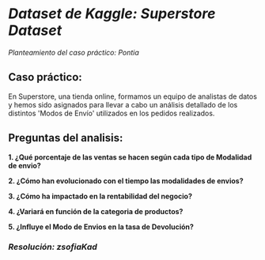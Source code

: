 # *Dataset de Kaggle: Superstore Dataset*

*Planteamiento del caso práctico: Pontia*

## Caso práctico: 

En Superstore, una tienda online, formamos un equipo de analistas de datos y hemos sido asignados para llevar a cabo un análisis detallado de los distintos 'Modos de Envío' utilizados en los pedidos realizados.

## Preguntas del analisis:

**1. ¿Qué porcentaje de las ventas se hacen según cada tipo de Modalidad de envio?**

**2. ¿Cómo han evolucionado con el tiempo las modalidades de envios?**

**3. ¿Cómo ha impactado en la rentabilidad del negocio?**

**4. ¿Variará en función de la categoria de productos?**

**5. ¿Influye el Modo de Envios en la tasa de Devolución?**


### *Resolución: zsofiaKad*
